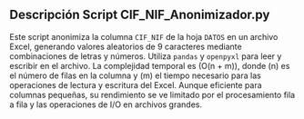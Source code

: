 ## Descripción Script CIF_NIF_Anonimizador.py

Este script anonimiza la columna `CIF_NIF` de la hoja `DATOS` en un archivo Excel, generando valores aleatorios de 9 caracteres mediante combinaciones de letras y números. Utiliza `pandas` y `openpyxl` para leer y escribir en el archivo. La complejidad temporal es \(O(n + m)\), donde \(n\) es el número de filas en la columna y \(m\) el tiempo necesario para las operaciones de lectura y escritura del Excel. Aunque eficiente para columnas pequeñas, su rendimiento se ve limitado por el procesamiento fila a fila y las operaciones de I/O en archivos grandes.
